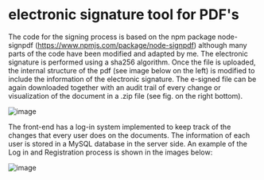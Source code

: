 # electronic signature tool for PDF's
 
The code for the signing process is based on the npm package node-signpdf (https://www.npmjs.com/package/node-signpdf) although many parts of the code have been modified and adapted by me. The electronic signature is performed using a sha256 algorithm. Once the file is uploaded, the internal structure of the pdf (see image below on the left) is modified to include the information of the electronic signature. The e-signed file can be again downloaded together with an audit trail of every change or visualization of the document in a .zip file (see fig. on the right bottom).

![image](https://user-images.githubusercontent.com/57218498/105958162-8b0b9200-607a-11eb-8d6e-33db97fc81db.png)

The front-end has a log-in system implemented to keep track of the changes that every user does on the documents. The information of each user is stored in a MySQL database in the server side. An example of the Log in and Registration process is shown in the images below:

![image](https://user-images.githubusercontent.com/57218498/105900244-0ee26180-601c-11eb-885b-e1c775192e3a.png)

